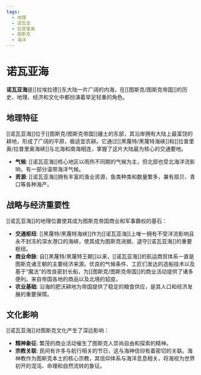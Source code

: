 ```yaml
---
tags:
  - 地理
  - 诺瓦亚
  - 拉普里奥
  - 图斯克
  - 海洋
---
```

# 诺瓦亚海

**诺瓦亚海**是[[拉埃拉德]]东大陆一片广阔的内海，在[[图斯克/图斯克帝国]]的历史、地理、经济和文化中都扮演着举足轻重的角色。

## 地理特征

[[诺瓦亚海]]位于[[图斯克/图斯克帝国]]疆土的东部，其沿岸拥有大陆上最富饶的耕地，形成了广阔的平原，极适宜农耕。它通过[[黑蔑特/黑蔑特海峡]]和[[拉普里奥/拉普里奥海峡]]与北海和南海相连，掌握了这片大陆最为核心的交通要地。

*   **气候**: [[诺瓦亚海]]核心地区以雨热不同期的气候为主，但北部也受北海洋流影响，有一部分温带海洋气候。
*   **资源**: [[诺瓦亚海]]拥有丰富的渔业资源，鱼类种类和数量繁多，兼有扇贝、青口等各种海产。

## 战略与经济重要性

[[诺瓦亚海]]的地理位置使其成为图斯克帝国商业和军事霸权的基石：

*   **交通枢纽**: [[黑蔑特/黑蔑特海峡]]作为[[诺瓦亚海]]上唯一拥有不受洋流影响且永不封冻的深水港口的海峡，使其成为图斯克进据、退守[[诺瓦亚海]]的重要枢纽。
*   **商业命脉**: 自[[黑蔑特/黑蔑特王朝]]以来，[[诺瓦亚海]]的航运商贸体系一直是图斯克诸王朝的主要经济来源。优良的气候条件、工匠们发达的造船技术以及基于“魔法”的改良密封长船，为[[图斯克/图斯克帝国]]的商业活动提供了诸多便利。来自帝国各地的商品以及北境的貂皮。
*   **农业基础**: 沿海的肥沃耕地为帝国提供了稳定的粮食供应，是其人口和经济发展的重要保障。

## 文化影响

[[诺瓦亚海]]对图斯克文化产生了深远影响：

*   **精神象征**: 繁茂的商业活动催生了图斯克人崇尚自由和探索的精神。
*   **宗教关联**: 民间有许多与航行相关的节日，这与海神信仰有着密切的关联。海神教作为图斯克本土的核心宗教，其信仰体系与海洋息息相关，将海视为世界初开的混沌、命理和自然流转的象征。
